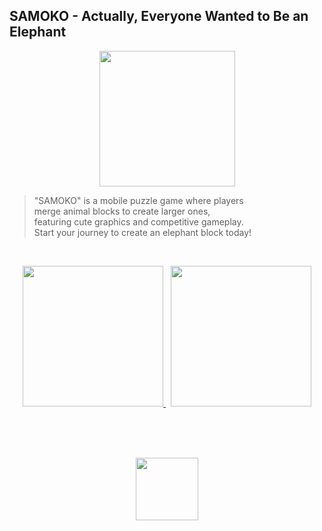 ## SAMOKO - Actually, Everyone Wanted to Be an Elephant

<p align="center">
  <img src="https://github.com/STUDIO-SAMOKO/STUDIO-SAMOKO.github.io/assets/155935147/522190ad-15c2-4b8d-8c61-48adf9630ef4" width="217" height="217"/>
</p>

> "SAMOKO" is a mobile puzzle game where players<br>
> merge animal blocks to create larger ones,<br>
> featuring cute graphics and competitive gameplay.<br>
> Start your journey to create an elephant block today!<br>

<br>
<p align="center">
  <a href="https://apps.apple.com/app/samoko/id6476100658">
  <img src="https://github.com/STUDIO-SAMOKO/STUDIO-SAMOKO.github.io/assets/155935147/595a8ef2-51d8-4a81-9925-8cd188dfe838" style="width: 225px; height: auto;"
/>
  </a>
  &nbsp;
  <a href="https://play.google.com/store/apps/details?id=com.STUDIOSAMOKO.SAMOKO">
  <img src="https://github.com/STUDIO-SAMOKO/STUDIO-SAMOKO.github.io/assets/155935147/c8e15e78-7e83-4357-b393-20c83d2ef1a4" style="width: 225px; height: auto;"/>
  </a>
</p>

<br>
<br>
<br>

<p align="center">
  <!-- 662 x 706 -->
  <img src="https://github.com/STUDIO-SAMOKO/STUDIO-SAMOKO.github.io/assets/155935147/6163b316-0e4d-4262-98fc-3ca539d6898b" style="width: 100px; height: auto;"/>
</p>
